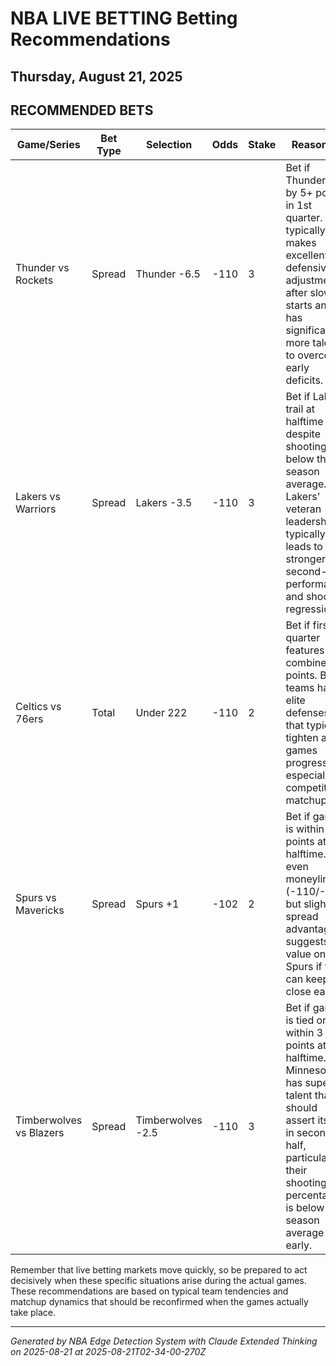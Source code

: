 # NBA LIVE BETTING Betting Recommendations
## Thursday, August 21, 2025

## RECOMMENDED BETS
| Game/Series | Bet Type | Selection | Odds | Stake | Reasoning |
|-------------|----------|-----------|------|-------|-----------|
| Thunder vs Rockets | Spread | Thunder -6.5 | -110 | 3 | Bet if Thunder trail by 5+ points in 1st quarter. OKC typically makes excellent defensive adjustments after slow starts and has significantly more talent to overcome early deficits. |
| Lakers vs Warriors | Spread | Lakers -3.5 | -110 | 3 | Bet if Lakers trail at halftime despite shooting below their season average. Lakers' veteran leadership typically leads to stronger second-half performance and shooting regression. |
| Celtics vs 76ers | Total | Under 222 | -110 | 2 | Bet if first quarter features 60+ combined points. Both teams have elite defenses that typically tighten as games progress, especially in competitive matchups. |
| Spurs vs Mavericks | Spread | Spurs +1 | -102 | 2 | Bet if game is within 5 points at halftime. The even moneyline (-110/-110) but slight spread advantage suggests value on Spurs if they can keep it close early. |
| Timberwolves vs Blazers | Spread | Timberwolves -2.5 | -110 | 3 | Bet if game is tied or within 3 points at halftime. Minnesota has superior talent that should assert itself in second half, particularly if their shooting percentage is below season average early. |

Remember that live betting markets move quickly, so be prepared to act decisively when these specific situations arise during the actual games. These recommendations are based on typical team tendencies and matchup dynamics that should be reconfirmed when the games actually take place.

---
*Generated by NBA Edge Detection System with Claude Extended Thinking on 2025-08-21 at 2025-08-21T02-34-00-270Z*
